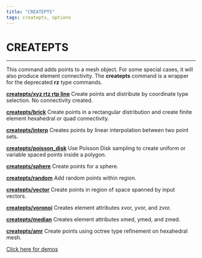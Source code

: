 ```yaml
---
title: "CREATEPTS"
tags: createpts, options
---
```

 
# CREATEPTS 

--------------------

This command adds points to a mesh object. For some special cases, it will also produce element connectivity. The **createpts** command is a wrapper for the deprecated **rz** type commands.
  

**[createpts/xyz rtz rtp line](createpts/CRTPTSRZ.md)** Create points and distribute by coordinate type selection. No connectivity created.

**[createpts/brick](createpts/CRTPTBRICK.md)** Create points in a rectangular distribution and create finite element hexahedral or quad connectivity.

**[createpts/interp](createpts/createpts_interp.md)** Creates points by linear interpolation between two point sets.


**[createpts/poisson_disk](createpts/createpts_poisson.md)** Use Poisson Disk sampling to create uniform or variable spaced points inside a polygon.

**[createpts/sphere](createpts/cresphere.md)** Create points for a sphere.

**[createpts/random](createpts/CRTPTRZRAN.md)** Add random points within region.

**[createpts/vector](createpts/CRTPTRZV_LG.md)** Create points in region of space spanned by input vectors.

**[createpts/voronoi](createpts/createpts_voronoi.md)** Creates element attributes xvor, yvor, and zvor.

**[createpts/median](createpts/createpts_median.md)** Creates element attributes xmed, ymed, and zmed.

**[createpts/amr](createpts/CREATEPTSAMR.md)** Create points using octree type refinement on hexahedral mesh.
  
  

 [Click here for demos](../demos/main_createpts.md)

